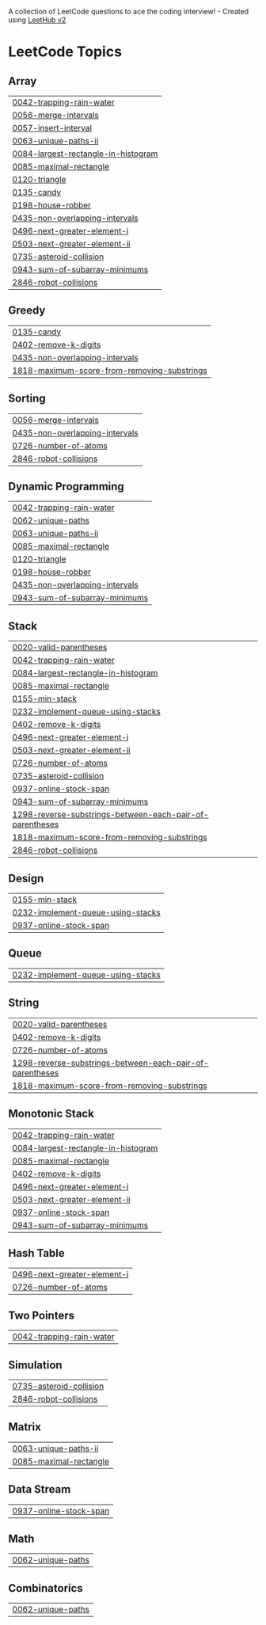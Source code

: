 A collection of LeetCode questions to ace the coding interview! - Created using [LeetHub v2](https://github.com/arunbhardwaj/LeetHub-2.0)
<!---LeetCode Topics Start-->
# LeetCode Topics
## Array
|  |
| ------- |
| [0042-trapping-rain-water](https://github.com/tarun02jain/code-dump/tree/master/0042-trapping-rain-water) |
| [0056-merge-intervals](https://github.com/tarun02jain/code-dump/tree/master/0056-merge-intervals) |
| [0057-insert-interval](https://github.com/tarun02jain/code-dump/tree/master/0057-insert-interval) |
| [0063-unique-paths-ii](https://github.com/tarun02jain/code-dump/tree/master/0063-unique-paths-ii) |
| [0084-largest-rectangle-in-histogram](https://github.com/tarun02jain/code-dump/tree/master/0084-largest-rectangle-in-histogram) |
| [0085-maximal-rectangle](https://github.com/tarun02jain/code-dump/tree/master/0085-maximal-rectangle) |
| [0120-triangle](https://github.com/tarun02jain/code-dump/tree/master/0120-triangle) |
| [0135-candy](https://github.com/tarun02jain/code-dump/tree/master/0135-candy) |
| [0198-house-robber](https://github.com/tarun02jain/code-dump/tree/master/0198-house-robber) |
| [0435-non-overlapping-intervals](https://github.com/tarun02jain/code-dump/tree/master/0435-non-overlapping-intervals) |
| [0496-next-greater-element-i](https://github.com/tarun02jain/code-dump/tree/master/0496-next-greater-element-i) |
| [0503-next-greater-element-ii](https://github.com/tarun02jain/code-dump/tree/master/0503-next-greater-element-ii) |
| [0735-asteroid-collision](https://github.com/tarun02jain/code-dump/tree/master/0735-asteroid-collision) |
| [0943-sum-of-subarray-minimums](https://github.com/tarun02jain/code-dump/tree/master/0943-sum-of-subarray-minimums) |
| [2846-robot-collisions](https://github.com/tarun02jain/code-dump/tree/master/2846-robot-collisions) |
## Greedy
|  |
| ------- |
| [0135-candy](https://github.com/tarun02jain/code-dump/tree/master/0135-candy) |
| [0402-remove-k-digits](https://github.com/tarun02jain/code-dump/tree/master/0402-remove-k-digits) |
| [0435-non-overlapping-intervals](https://github.com/tarun02jain/code-dump/tree/master/0435-non-overlapping-intervals) |
| [1818-maximum-score-from-removing-substrings](https://github.com/tarun02jain/code-dump/tree/master/1818-maximum-score-from-removing-substrings) |
## Sorting
|  |
| ------- |
| [0056-merge-intervals](https://github.com/tarun02jain/code-dump/tree/master/0056-merge-intervals) |
| [0435-non-overlapping-intervals](https://github.com/tarun02jain/code-dump/tree/master/0435-non-overlapping-intervals) |
| [0726-number-of-atoms](https://github.com/tarun02jain/code-dump/tree/master/0726-number-of-atoms) |
| [2846-robot-collisions](https://github.com/tarun02jain/code-dump/tree/master/2846-robot-collisions) |
## Dynamic Programming
|  |
| ------- |
| [0042-trapping-rain-water](https://github.com/tarun02jain/code-dump/tree/master/0042-trapping-rain-water) |
| [0062-unique-paths](https://github.com/tarun02jain/code-dump/tree/master/0062-unique-paths) |
| [0063-unique-paths-ii](https://github.com/tarun02jain/code-dump/tree/master/0063-unique-paths-ii) |
| [0085-maximal-rectangle](https://github.com/tarun02jain/code-dump/tree/master/0085-maximal-rectangle) |
| [0120-triangle](https://github.com/tarun02jain/code-dump/tree/master/0120-triangle) |
| [0198-house-robber](https://github.com/tarun02jain/code-dump/tree/master/0198-house-robber) |
| [0435-non-overlapping-intervals](https://github.com/tarun02jain/code-dump/tree/master/0435-non-overlapping-intervals) |
| [0943-sum-of-subarray-minimums](https://github.com/tarun02jain/code-dump/tree/master/0943-sum-of-subarray-minimums) |
## Stack
|  |
| ------- |
| [0020-valid-parentheses](https://github.com/tarun02jain/code-dump/tree/master/0020-valid-parentheses) |
| [0042-trapping-rain-water](https://github.com/tarun02jain/code-dump/tree/master/0042-trapping-rain-water) |
| [0084-largest-rectangle-in-histogram](https://github.com/tarun02jain/code-dump/tree/master/0084-largest-rectangle-in-histogram) |
| [0085-maximal-rectangle](https://github.com/tarun02jain/code-dump/tree/master/0085-maximal-rectangle) |
| [0155-min-stack](https://github.com/tarun02jain/code-dump/tree/master/0155-min-stack) |
| [0232-implement-queue-using-stacks](https://github.com/tarun02jain/code-dump/tree/master/0232-implement-queue-using-stacks) |
| [0402-remove-k-digits](https://github.com/tarun02jain/code-dump/tree/master/0402-remove-k-digits) |
| [0496-next-greater-element-i](https://github.com/tarun02jain/code-dump/tree/master/0496-next-greater-element-i) |
| [0503-next-greater-element-ii](https://github.com/tarun02jain/code-dump/tree/master/0503-next-greater-element-ii) |
| [0726-number-of-atoms](https://github.com/tarun02jain/code-dump/tree/master/0726-number-of-atoms) |
| [0735-asteroid-collision](https://github.com/tarun02jain/code-dump/tree/master/0735-asteroid-collision) |
| [0937-online-stock-span](https://github.com/tarun02jain/code-dump/tree/master/0937-online-stock-span) |
| [0943-sum-of-subarray-minimums](https://github.com/tarun02jain/code-dump/tree/master/0943-sum-of-subarray-minimums) |
| [1298-reverse-substrings-between-each-pair-of-parentheses](https://github.com/tarun02jain/code-dump/tree/master/1298-reverse-substrings-between-each-pair-of-parentheses) |
| [1818-maximum-score-from-removing-substrings](https://github.com/tarun02jain/code-dump/tree/master/1818-maximum-score-from-removing-substrings) |
| [2846-robot-collisions](https://github.com/tarun02jain/code-dump/tree/master/2846-robot-collisions) |
## Design
|  |
| ------- |
| [0155-min-stack](https://github.com/tarun02jain/code-dump/tree/master/0155-min-stack) |
| [0232-implement-queue-using-stacks](https://github.com/tarun02jain/code-dump/tree/master/0232-implement-queue-using-stacks) |
| [0937-online-stock-span](https://github.com/tarun02jain/code-dump/tree/master/0937-online-stock-span) |
## Queue
|  |
| ------- |
| [0232-implement-queue-using-stacks](https://github.com/tarun02jain/code-dump/tree/master/0232-implement-queue-using-stacks) |
## String
|  |
| ------- |
| [0020-valid-parentheses](https://github.com/tarun02jain/code-dump/tree/master/0020-valid-parentheses) |
| [0402-remove-k-digits](https://github.com/tarun02jain/code-dump/tree/master/0402-remove-k-digits) |
| [0726-number-of-atoms](https://github.com/tarun02jain/code-dump/tree/master/0726-number-of-atoms) |
| [1298-reverse-substrings-between-each-pair-of-parentheses](https://github.com/tarun02jain/code-dump/tree/master/1298-reverse-substrings-between-each-pair-of-parentheses) |
| [1818-maximum-score-from-removing-substrings](https://github.com/tarun02jain/code-dump/tree/master/1818-maximum-score-from-removing-substrings) |
## Monotonic Stack
|  |
| ------- |
| [0042-trapping-rain-water](https://github.com/tarun02jain/code-dump/tree/master/0042-trapping-rain-water) |
| [0084-largest-rectangle-in-histogram](https://github.com/tarun02jain/code-dump/tree/master/0084-largest-rectangle-in-histogram) |
| [0085-maximal-rectangle](https://github.com/tarun02jain/code-dump/tree/master/0085-maximal-rectangle) |
| [0402-remove-k-digits](https://github.com/tarun02jain/code-dump/tree/master/0402-remove-k-digits) |
| [0496-next-greater-element-i](https://github.com/tarun02jain/code-dump/tree/master/0496-next-greater-element-i) |
| [0503-next-greater-element-ii](https://github.com/tarun02jain/code-dump/tree/master/0503-next-greater-element-ii) |
| [0937-online-stock-span](https://github.com/tarun02jain/code-dump/tree/master/0937-online-stock-span) |
| [0943-sum-of-subarray-minimums](https://github.com/tarun02jain/code-dump/tree/master/0943-sum-of-subarray-minimums) |
## Hash Table
|  |
| ------- |
| [0496-next-greater-element-i](https://github.com/tarun02jain/code-dump/tree/master/0496-next-greater-element-i) |
| [0726-number-of-atoms](https://github.com/tarun02jain/code-dump/tree/master/0726-number-of-atoms) |
## Two Pointers
|  |
| ------- |
| [0042-trapping-rain-water](https://github.com/tarun02jain/code-dump/tree/master/0042-trapping-rain-water) |
## Simulation
|  |
| ------- |
| [0735-asteroid-collision](https://github.com/tarun02jain/code-dump/tree/master/0735-asteroid-collision) |
| [2846-robot-collisions](https://github.com/tarun02jain/code-dump/tree/master/2846-robot-collisions) |
## Matrix
|  |
| ------- |
| [0063-unique-paths-ii](https://github.com/tarun02jain/code-dump/tree/master/0063-unique-paths-ii) |
| [0085-maximal-rectangle](https://github.com/tarun02jain/code-dump/tree/master/0085-maximal-rectangle) |
## Data Stream
|  |
| ------- |
| [0937-online-stock-span](https://github.com/tarun02jain/code-dump/tree/master/0937-online-stock-span) |
## Math
|  |
| ------- |
| [0062-unique-paths](https://github.com/tarun02jain/code-dump/tree/master/0062-unique-paths) |
## Combinatorics
|  |
| ------- |
| [0062-unique-paths](https://github.com/tarun02jain/code-dump/tree/master/0062-unique-paths) |
<!---LeetCode Topics End-->